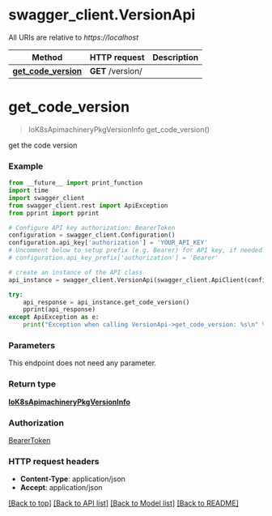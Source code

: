 # swagger_client.VersionApi

All URIs are relative to *https://localhost*

Method | HTTP request | Description
------------- | ------------- | -------------
[**get_code_version**](VersionApi.md#get_code_version) | **GET** /version/ | 


# **get_code_version**
> IoK8sApimachineryPkgVersionInfo get_code_version()



get the code version

### Example
```python
from __future__ import print_function
import time
import swagger_client
from swagger_client.rest import ApiException
from pprint import pprint

# Configure API key authorization: BearerToken
configuration = swagger_client.Configuration()
configuration.api_key['authorization'] = 'YOUR_API_KEY'
# Uncomment below to setup prefix (e.g. Bearer) for API key, if needed
# configuration.api_key_prefix['authorization'] = 'Bearer'

# create an instance of the API class
api_instance = swagger_client.VersionApi(swagger_client.ApiClient(configuration))

try:
    api_response = api_instance.get_code_version()
    pprint(api_response)
except ApiException as e:
    print("Exception when calling VersionApi->get_code_version: %s\n" % e)
```

### Parameters
This endpoint does not need any parameter.

### Return type

[**IoK8sApimachineryPkgVersionInfo**](IoK8sApimachineryPkgVersionInfo.md)

### Authorization

[BearerToken](../README.md#BearerToken)

### HTTP request headers

 - **Content-Type**: application/json
 - **Accept**: application/json

[[Back to top]](#) [[Back to API list]](../README.md#documentation-for-api-endpoints) [[Back to Model list]](../README.md#documentation-for-models) [[Back to README]](../README.md)

